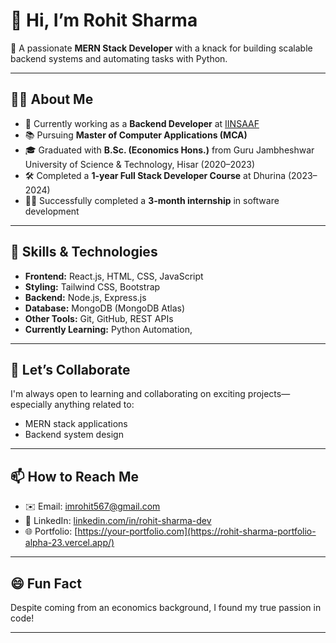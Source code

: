 # 👋 Hi, I’m Rohit Sharma

🎯 A passionate **MERN Stack Developer** with a knack for building scalable backend systems and automating tasks with Python.

---

## 👨‍💻 About Me

- 💼 Currently working as a **Backend Developer** at [IINSAAF](#)
- 📚 Pursuing **Master of Computer Applications (MCA)**
- 🎓 Graduated with **B.Sc. (Economics Hons.)** from Guru Jambheshwar University of Science & Technology, Hisar (2020–2023)
- 🛠️ Completed a **1-year Full Stack Developer Course** at Dhurina (2023–2024)
- 🧑‍💻 Successfully completed a **3-month internship** in software development

---

## 🚀 Skills & Technologies

- **Frontend:** React.js, HTML, CSS, JavaScript
- **Styling:** Tailwind CSS, Bootstrap
- **Backend:** Node.js, Express.js
- **Database:** MongoDB (MongoDB Atlas)
- **Other Tools:** Git, GitHub, REST APIs
- **Currently Learning:** Python Automation,

---

## 🤝 Let’s Collaborate

I'm always open to learning and collaborating on exciting projects—especially anything related to:

- MERN stack applications
- Backend system design

---

## 📫 How to Reach Me

- ✉️ Email: [imrohit567@gmail.com](mailto:imrohit567@gmail.com) <!-- Replace with your real email -->
- 💼 LinkedIn: [linkedin.com/in/rohit-sharma-dev](https://www.linkedin.com/in/rohit-sharma-oo7) <!-- Replace with your LinkedIn -->
- 🌐 Portfolio: [https://your-portfolio.com](https://rohit-sharma-portfolio-alpha-23.vercel.app/) <!-- Optional -->

---

## 😄 Fun Fact

Despite coming from an economics background, I found my true passion in code!

---

<!---
Rohit-567/Rohit-567 is a ✨ special ✨ repository because its `README.md` (this file) appears on your GitHub profile.
You can click the Preview link to take a look at your changes.
--->

